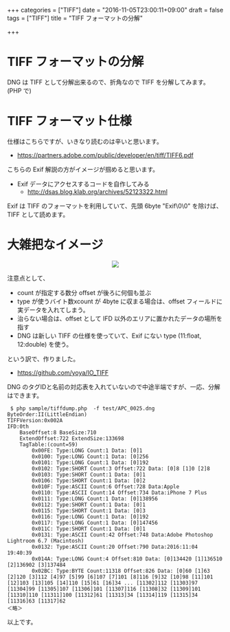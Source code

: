 +++
categories = ["TIFF"]
date = "2016-11-05T23:00:11+09:00"
draft = false
tags = ["TIFF"]
title = "TIFF フォーマットの分解"

+++

# TIFF フォーマットの分解

DNG は TIFF として分解出来るので、折角なので TIFF を分解してみます。(PHP で)

# TIFF フォーマット仕様

仕様はこちらですが、いきなり読むのは辛いと思います。
- https://partners.adobe.com/public/developer/en/tiff/TIFF6.pdf

こちらの Exif 解説の方がイメージが掴めると思います。

- Exif データにアクセスするコードを自作してみる
  - http://dsas.blog.klab.org/archives/52123322.html

Exif は TIFF のフォーマットを利用していて、先頭 6byte "Exif\0\0" を除けば、TIFF として読めます。

# 大雑把なイメージ

<center> <img src="../figure01.png" /> </center>

注意点として、

- count が指定する数分 offset が後ろに何個も並ぶ
- type が使うバイト数xcount が 4byte に収まる場合は、offset フィールドに実データを入れてしまう。
- 治らない場合は、offset として IFD 以外のエリアに置かれたデータの場所を指す
- DNG は新しい TIFF の仕様を使っていて、Exif にない type (11:float, 12:double) を使う。

という訳で、作りました。

- https://github.com/yoya/IO_TIFF

DNG のタグIDと名前の対応表を入れていないので中途半端ですが、一応、分解はできます。

```
 $ php sample/tiffdump.php  -f test/APC_0025.dng
ByteOrder:II(LittleEndian)
TIFFVersion:0x002A
IFD:0th
    BaseOffset:8 BaseSize:710
    ExtendOffset:722 ExtendSize:133698
    TagTable:(count=59)
        0x00FE: Type:LONG Count:1 Data: [0]1
        0x0100: Type:LONG Count:1 Data: [0]256
        0x0101: Type:LONG Count:1 Data: [0]192
        0x0102: Type:SHORT Count:3 Offset:722 Data: [0]8 [1]0 [2]8
        0x0103: Type:SHORT Count:1 Data: [0]1
        0x0106: Type:SHORT Count:1 Data: [0]2
        0x010F: Type:ASCII Count:6 Offset:728 Data:Apple
        0x0110: Type:ASCII Count:14 Offset:734 Data:iPhone 7 Plus
        0x0111: Type:LONG Count:1 Data: [0]138956
        0x0112: Type:SHORT Count:1 Data: [0]1
        0x0115: Type:SHORT Count:1 Data: [0]3
        0x0116: Type:LONG Count:1 Data: [0]192
        0x0117: Type:LONG Count:1 Data: [0]147456
        0x011C: Type:SHORT Count:1 Data: [0]1
        0x0131: Type:ASCII Count:42 Offset:748 Data:Adobe Photoshop Lightroom 6.7 (Macintosh)
        0x0132: Type:ASCII Count:20 Offset:790 Data:2016:11:04 19:40:39
        0x014A: Type:LONG Count:4 Offset:810 Data: [0]134420 [1]136510 [2]136902 [3]137484
        0x02BC: Type:BYTE Count:11318 Offset:826 Data: [0]60 [1]63 [2]120 [3]112 [4]97 [5]99 [6]107 [7]101 [8]116 [9]32 [10]98 [11]101 [12]103 [13]105 [14]110 [15]61 [16]34 ... [11302]112 [11303]97 [11304]99 [11305]107 [11306]101 [11307]116 [11308]32 [11309]101 [11310]110 [11311]100 [11312]61 [11313]34 [11314]119 [11315]34 [11316]63 [11317]62
＜略＞
```

以上です。
